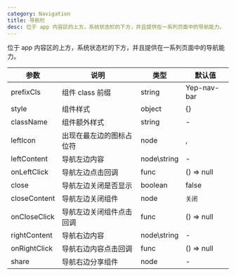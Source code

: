 ```yaml
---
category: Navigation
title: 导航栏
desc: 位于 app 内容区的上方，系统状态栏的下方，并且提供在一系列页面中的导航能力。
---
```


位于 app 内容区的上方，系统状态栏的下方，并且提供在一系列页面中的导航能力。

<DEMO>

| 参数         | 说明                     | 类型        | 默认值                                |
| ------------ | ------------------------ | ----------- | ------------------------------------- |
| prefixCls    | 组件 class 前缀          | string      | Yep-nav-bar                           |
| style        | 组件样式                 | object      | {}                                    |
| className    | 组件额外样式             | string      | -                                     |
| leftIcon     | 出现在最左边的图标占位符 | node        | <Icon type="arrow-back" size="xs" />, |
| leftContent  | 导航左边内容             | node\string | -                                     |
| onLeftClick  | 导航左边点击回调         | func        | () => null                            |
| close        | 导航左边关闭是否显示     | boolean     | false                                 |
| closeContent | 导航左边关闭组件         | node        | `关闭`                                |
| onCloseClick | 导航左边关闭组件点击回调 | func        | () => null                            |
| rightContent | 导航右边内容             | node\string | -                                     |
| onRightClick | 导航右边内容点击回调     | func        | () => null                            |
| share        | 导航右边分享组件         | node        | -                                     |
